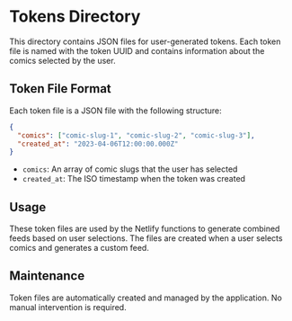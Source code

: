 # Tokens Directory

This directory contains JSON files for user-generated tokens. Each token file is named with the token UUID and contains information about the comics selected by the user.

## Token File Format

Each token file is a JSON file with the following structure:

```json
{
  "comics": ["comic-slug-1", "comic-slug-2", "comic-slug-3"],
  "created_at": "2023-04-06T12:00:00.000Z"
}
```

- `comics`: An array of comic slugs that the user has selected
- `created_at`: The ISO timestamp when the token was created

## Usage

These token files are used by the Netlify functions to generate combined feeds based on user selections. The files are created when a user selects comics and generates a custom feed.

## Maintenance

Token files are automatically created and managed by the application. No manual intervention is required. 